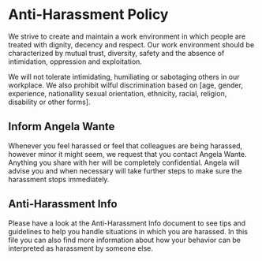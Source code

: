 # Anti-Harassment Policy
 
We strive to create and maintain a work environment in which people are treated with dignity, decency and respect. Our work environment should be characterized by mutual trust, diversity, safety and the absence of intimidation, oppression and exploitation.
 
We will not tolerate intimidating, humiliating or sabotaging others in our workplace. 
We also prohibit wilful discrimination based on [age, gender, experience, nationallity sexual orientation, ethnicity, racial, religion, disability or other forms].
 
## Inform Angela Wante
Whenever you feel harassed or feel that colleagues are being harassed, however minor it might seem, we request that you contact Angela Wante. Anything you share with her will be completely confidential. Angela will advise you and when necessary will take further steps to make sure the harassment stops immediately.


## Anti-Harassment Info
Please have a look at the Anti-Harassment Info document to see tips and guidelines to help you handle situations in which you are harassed. In this file you can also find more information about how your behavior can be interpreted as harassment by someone else. 


